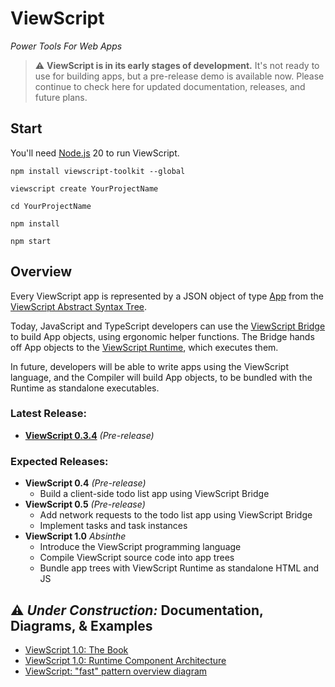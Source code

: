 # ViewScript

_Power Tools For Web Apps_

> ⚠️ **ViewScript is in its early stages of development.** It's not ready to use for building apps, but a pre-release demo is available now. Please continue to check here for updated documentation, releases, and future plans.

## Start

You'll need [Node.js](https://nodejs.org/) 20 to run ViewScript.

```
npm install viewscript-toolkit --global

viewscript create YourProjectName

cd YourProjectName

npm install

npm start
```

## Overview

Every ViewScript app is represented by a JSON object of type [App](https://github.com/alexyuly/ViewScript-Runtime/blob/main/lib/abstract.ts#L90) from the [ViewScript Abstract Syntax Tree](https://github.com/alexyuly/ViewScript-Runtime/blob/main/lib/abstract.ts).

Today, JavaScript and TypeScript developers can use the [ViewScript Bridge](https://github.com/alexyuly/ViewScript-Bridge) to build App objects, using ergonomic helper functions. The Bridge hands off App objects to the [ViewScript Runtime](https://github.com/alexyuly/ViewScript-Runtime), which executes them.

In future, developers will be able to write apps using the ViewScript language, and the Compiler will build App objects, to be bundled with the Runtime as standalone executables.

### Latest Release:

- [**ViewScript 0.3.4**](https://github.com/alexyuly/ViewScript/releases/tag/v0.3.4) _(Pre-release)_

### Expected Releases:

- **ViewScript 0.4** _(Pre-release)_
  - Build a client-side todo list app using ViewScript Bridge
- **ViewScript 0.5** _(Pre-release)_
  - Add network requests to the todo list app using ViewScript Bridge
  - Implement tasks and task instances
- **ViewScript 1.0** _Absinthe_
  - Introduce the ViewScript programming language
  - Compile ViewScript source code into app trees
  - Bundle app trees with ViewScript Runtime as standalone HTML and JS

## ⚠️ _Under Construction:_ Documentation, Diagrams, & Examples

- [ViewScript 1.0: The Book](https://docs.google.com/document/d/1FADXT42Daa-4YFBgTGaiyLLBy1zV9O_zxFS_s1z7oVw/edit#heading=h.2hu3wyitn5in)
- [ViewScript 1.0: Runtime Component Architecture](https://docs.google.com/drawings/d/1LRafgAPSCHSI-0Jk1Wtl2VgzIShv9PL5g_7FgzXjw0s/edit)
- [ViewScript: "fast" pattern overview diagram](https://docs.google.com/drawings/d/1Z5MlcPyXpO_ABCGuZKSg4KjQxWoTkmwedCKvHPJ92SA/edit)
